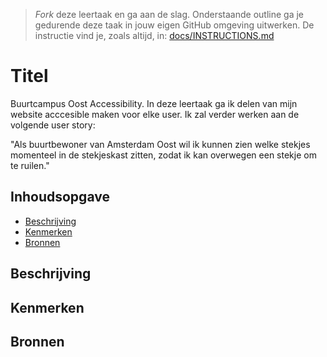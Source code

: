 > _Fork_ deze leertaak en ga aan de slag. Onderstaande outline ga je gedurende deze taak in jouw eigen GitHub omgeving uitwerken. De instructie vind je, zoals altijd, in: [docs/INSTRUCTIONS.md](docs/INSTRUCTIONS.md)

# Titel
<!-- Geef je project een titel en schrijf in één zin wat het is -->
Buurtcampus Oost Accessibility. In deze leertaak ga ik delen van mijn website acccesible maken voor elke user. Ik zal verder werken aan de volgende user story:

"Als buurtbewoner van Amsterdam Oost wil ik kunnen zien welke stekjes momenteel in de stekjeskast zitten, zodat ik kan overwegen een stekje om te ruilen."

## Inhoudsopgave

  * [Beschrijving](#beschrijving)
  * [Kenmerken](#kenmerken)
  * [Bronnen](#bronnen)

## Beschrijving
<!-- In de Beschrijving staat hoe je project er uit ziet, hoe het werkt en wat je er mee kan. -->
<!-- Voeg een mooie poster visual toe 📸 -->
<!-- Voeg een link toe naar Github Pages 🌐-->

## Kenmerken
<!-- Bij Kenmerken staat welke technieken zijn gebruikt en hoe. Wat is de HTML structuur? Wat zijn de belangrijkste dingen in CSS? Wat is er met Javascript gedaan en hoe? Misschien heb je een framwork of library gebruikt? -->



## Bronnen
